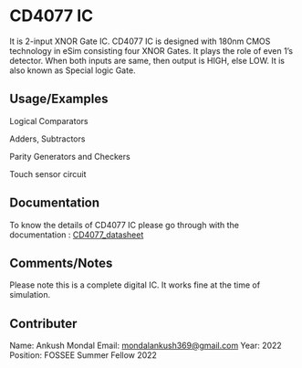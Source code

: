 
# CD4077 IC

It is 2-input XNOR Gate IC. CD4077 IC is designed with 180nm CMOS technology in eSim consisting four XNOR Gates. It plays the role of even 1’s detector. When both inputs are same, then output is HIGH, else LOW. It is also known as Special logic Gate.

## Usage/Examples

Logical Comparators

Adders, Subtractors

Parity Generators and Checkers

Touch sensor circuit
## Documentation

To know the details of CD4077 IC please go through with the documentation : [CD4077_datasheet](https://www.ti.com/lit/gpn/cd4077b)

## Comments/Notes

Please note this is a complete digital IC. It works fine at the time of simulation.

## Contributer

Name: Ankush Mondal
Email: mondalankush369@gmail.com
Year: 2022
Position: FOSSEE Summer Fellow 2022